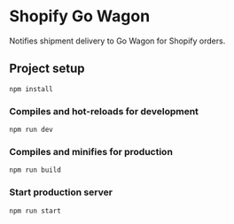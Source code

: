 # Shopify Go Wagon

Notifies shipment delivery to Go Wagon for Shopify orders.

## Project setup

```
npm install
```

### Compiles and hot-reloads for development

```
npm run dev
```

### Compiles and minifies for production

```
npm run build
```

### Start production server

```
npm run start
```
